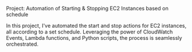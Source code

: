 Project: Automation of Starting & Stopping EC2 Instances based on schedule

In this project, I've automated the start and stop actions for EC2 instances, all according to a set schedule. Leveraging the power of CloudWatch Events, Lambda functions, and Python scripts, the process is seamlessly orchestrated.